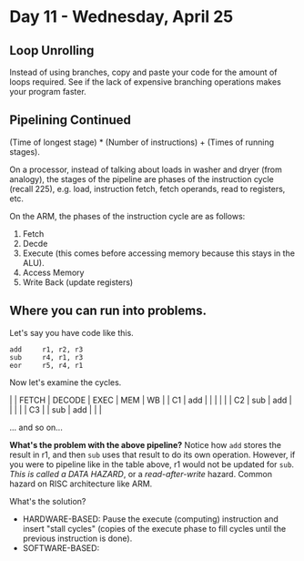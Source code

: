 # Day 11 - Wednesday, April 25

## Loop Unrolling
Instead of using branches, copy and paste your code for the amount of loops required. See if the lack of expensive branching operations makes your program faster.

## Pipelining Continued
(Time of longest stage) * (Number of instructions) + (Times of running stages).

On a processor, instead of talking about loads in washer and dryer (from analogy), the stages of the pipeline are phases of the instruction cycle (recall 225), e.g. load, instruction fetch, fetch operands, read to registers, etc.

On the ARM, the phases of the instruction cycle are as follows:
1. Fetch
2. Decde
3. Execute (this comes before accessing memory because this stays in the ALU).
4. Access Memory
5. Write Back (update registers)

## Where you can run into problems.

Let's say you have code like this.

```assembly
add     r1, r2, r3
sub     r4, r1, r3
eor     r5, r4, r1
```

Now let's examine the cycles.

|    | FETCH | DECODE | EXEC | MEM | WB |
| C1 | add   |        |      |     |    |
| C2 | sub   | add    |      |     |    |
| C3 |       | sub    | add  |     |    |

... and so on...

**What's the problem with the above pipeline?**
Notice how `add` stores the result in r1, and then `sub` uses that result to do its own operation. However, if you were to pipeline like in the table above, r1 would not be updated for `sub`. *This is called a DATA HAZARD*, or a *read-after-write* hazard. Common hazard on RISC architecture like ARM.

What's the solution?
- HARDWARE-BASED: Pause the execute (computing) instruction and insert "stall cycles" (copies of the execute phase to fill cycles until the previous instruction is done).
- SOFTWARE-BASED: 
